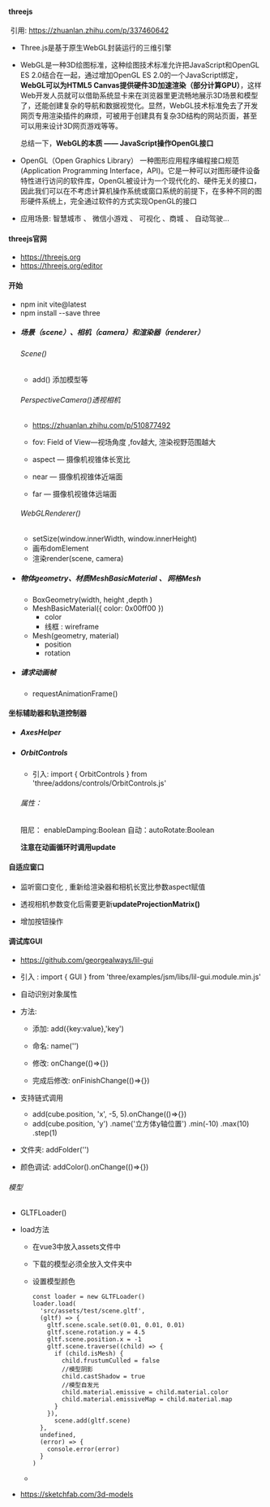 #### threejs

​	引用: https://zhuanlan.zhihu.com/p/337460642

* Three.js是基于原生WebGL封装运行的三维引擎

* WebGL是一种3D绘图标准，这种绘图技术标准允许把JavaScript和OpenGL ES 2.0结合在一起，通过增加OpenGL ES 2.0的一个JavaScript绑定，**WebGL可以为HTML5 Canvas提供硬件3D加速渲染（部分计算GPU）**，这样Web开发人员就可以借助系统显卡来在浏览器里更流畅地展示3D场景和模型了，还能创建复杂的导航和数据视觉化。显然，WebGL技术标准免去了开发网页专用渲染插件的麻烦，可被用于创建具有复杂3D结构的网站页面，甚至可以用来设计3D网页游戏等等。

  总结一下，**WebGL的本质 —— JavaScript操作OpenGL接口**

* OpenGL（Open Graphics Library） 一种图形应用程序编程接口规范(Application Programming Interface，API)。它是一种可以对图形硬件设备特性进行访问的软件库，OpenGL被设计为一个现代化的、硬件无关的接口，因此我们可以在不考虑计算机操作系统或窗口系统的前提下，在多种不同的图形硬件系统上，完全通过软件的方式实现OpenGL的接口

* 应用场景: 智慧城市 、 微信小游戏 、 可视化 、商城 、 自动驾驶...

#### threejs官网

*  https://threejs.org
*  https://threejs.org/editor


#### 开始

- npm init vite@latest
- npm install --save three

* ##### 场景（scene）、相机（camera）和渲染器（renderer）

  ###### Scene()

  * add()  添加模型等

    

  ###### PerspectiveCamera()透视相机

  * https://zhuanlan.zhihu.com/p/510877492

  * fov: Field of View—视场角度  ,fov越大, 渲染视野范围越大
  * aspect — 摄像机视锥体长宽比
  * near — 摄像机视锥体近端面
  * far — 摄像机视锥体远端面

  

  

  ###### WebGLRenderer()

  * setSize(window.innerWidth, window.innerHeight)
  * 画布domElement
  * 渲染render(scene, camera)

* ##### 物体geometry、材质MeshBasicMaterial 、 网格Mesh

  * BoxGeometry(width, height ,depth )
  * MeshBasicMaterial({ color: 0x00ff00 })
    *  color
    * 线框 : wireframe
  * Mesh(geometry, material)
    * position
    * rotation

* ##### 请求动画帧

  * requestAnimationFrame()

#### 坐标辅助器和轨道控制器

* ##### AxesHelper

* ##### OrbitControls

  * 引入: import { OrbitControls } from 'three/addons/controls/OrbitControls.js'

  ###### 属性： 

  阻尼： enableDamping:Boolean
  自动：autoRotate:Boolean

  **注意在动画循环时调用update**

#### 自适应窗口

* 监听窗口变化 , 重新给渲染器和相机长宽比参数aspect赋值
* 透视相机参数变化后需要更新**updateProjectionMatrix()**

* 增加按钮操作



#### 调试库GUI

* https://github.com/georgealways/lil-gui

* 引入 : import { GUI } from 'three/examples/jsm/libs/lil-gui.module.min.js'

* 自动识别对象属性

* 方法: 

  * 添加: add({key:value},'key')

  * 命名: name('')

  * 修改: onChange(()=>{})

  * 完成后修改: onFinishChange(()=>{})

* 支持链式调用

  *  add(cube.position, 'x', -5, 5).onChange(()=>{})
  * add(cube.position, 'y') .name('立方体y轴位置')  .min(-10)  .max(10) .step(1)

* 文件夹: addFolder('')

* 颜色调试: addColor().onChange(()=>{})



###### 模型

* GLTFLoader()

* load方法

  * 在vue3中放入assets文件中

  * 下载的模型必须全放入文件夹中

  * 设置模型颜色

    ```
    const loader = new GLTFLoader()
    loader.load(
      'src/assets/test/scene.gltf',
      (gltf) => {
        gltf.scene.scale.set(0.01, 0.01, 0.01)
        gltf.scene.rotation.y = 4.5
        gltf.scene.position.x = -1
        gltf.scene.traverse((child) => {
          if (child.isMesh) {
            child.frustumCulled = false
            //模型阴影
            child.castShadow = true
            //模型自发光
            child.material.emissive = child.material.color
            child.material.emissiveMap = child.material.map
          }
        }),
          scene.add(gltf.scene)
      },
      undefined,
      (error) => {
        console.error(error)
      }
    )
    ```

    

  * 

- https://sketchfab.com/3d-models